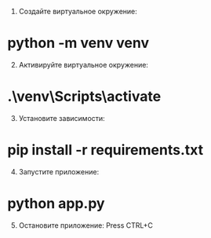 1. Создайте виртуальное окружение:
# python -m venv venv
2. Активируйте виртуальное окружение:
# .\venv\Scripts\activate
3. Установите зависимости:
# pip install -r requirements.txt
4. Запустите приложение:
# python app.py
5. Остановите приложение:
Press CTRL+C